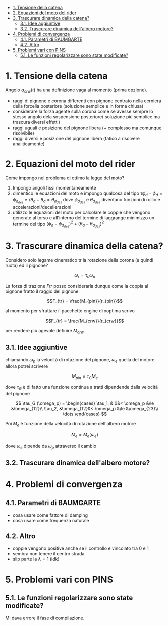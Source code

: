 
- [1. Tensione della catena](#1-tensione-della-catena)
- [2. Equazioni del moto del rider](#2-equazioni-del-moto-del-rider)
- [3. Trascurare dinamica della catena?](#3-trascurare-dinamica-della-catena)
  - [3.1. Idee aggiuntive](#31-idee-aggiuntive)
  - [3.2. Trascurare dinamica dell'albero motore?](#32-trascurare-dinamica-dellalbero-motore)
- [4. Problemi di convergenza](#4-problemi-di-convergenza)
  - [4.1. Parametri di BAUMGARTE](#41-parametri-di-baumgarte)
  - [4.2. Altro](#42-altro)
- [5. Problemi vari con PINS](#5-problemi-vari-con-pins)
  - [5.1. Le funzioni regolarizzare sono state modificate?](#51-le-funzioni-regolarizzare-sono-state-modificate)


# 1. Tensione della catena

Angolo $\alpha_{crw}(t)$ ha una definizione vaga al momento (prima opzione).

- raggi di pignone e corona differenti con pignone centrato nella cerniera della forcella posteriore (soluzione semplice e in forma chiusa)
- considerare la forza agente sulla corona come se avesse sempre lo stesso angolo dela sospensione posteriore( soluzione più semplice ma trascura diversi effetti)
- raggi uguali e posizione del pignone libera (+ complesso ma comunque risolvibile)
- raggi diversi e posizione del pignone libera (fatico a risolvere analiticamente)

# 2. Equazioni del moto del rider

Come impongo nel problema di ottimo la legge del moto?

1. Impongo angoli fissi momentaneamente
2. dimentico le equazioni del moto e impongo qualcosa del tipo $\tau \dot{\phi}_d + \phi_d = \phi_{d_{des}}$ e $\tau \dot{\theta}_d + \theta_d = \theta_{d_{des}}$  dove $\phi_{d_{des}}$ e $\theta_{d_{des}}$ diventano funzioni di rollio e accelerazioni/decellerazioni
3. utilizzo le equazioni del moto per calcolare le coppie che vengono generate al torso e all'interno del termine di laggrange minimizzo un termine del tipo $(\phi_d-\phi_{d_{des}})^2 + (\theta_d-\theta_{d_{des}})^2$ 


# 3. Trascurare dinamica della catena?

Considero solo legame cinematico tr la rotazione della corona (e quindi ruota) ed il pignone?

$$\omega_r=\tau_{c} \omega_p$$

La forza di trazione $Ftr$ posso considerarla dunque come la coppia al pignone fratto il raggio del pignone

$$F_{tr}  =  \frac{M_{pin}}{r_{pin}}$$

al momento per sfruttare il pacchetto engine di xoptima scrivo 

$$F_{tr}  =  \frac{M_{crw}}{r_{crw}}$$

per rendere più agevole definire $M_{crw}$

## 3.1. Idee aggiuntive

chiamando $\omega_p$ la velocità di rotazione del pignone, $\omega_e$ quella del motore allora potrei scrivere

$$M_{pin}=\tau_{G} M_e$$

dove $\tau_G$ è di fatto una funzione continua a tratti dipendende dalla velocità del pignone

$$
\tau_G (\omega_p) =
\begin{cases}
    \tau_1,  &          0&< \omega_p &\le &\omega_{12}\\
    \tau_2,  &\omega_{12}&< \omega_p &\le &\omega_{23}\\
    \dots 
\end{cases}
$$

Poi $M_e$ è funzione della velocità di rotazione dell'albero motore

$$M_e=M_e(\omega_e)$$

dove $\omega_e$ dipende da $\omega_p$ attraverso il cambio

## 3.2. Trascurare dinamica dell'albero motore?


# 4. Problemi di convergenza

## 4.1. Parametri di BAUMGARTE

- cosa usare come fattore di damping
- cosa usare come frequenza naturale

## 4.2. Altro

- coppie vengono positive anche se il controllo è vincolato tra 0 e 1
- sembra non tenere il centro strada
- slip parte la $\lambda=1$ (idk)

# 5. Problemi vari con PINS

## 5.1. Le funzioni regolarizzare sono state modificate?

Mi dava errore il fase di compilazione.



